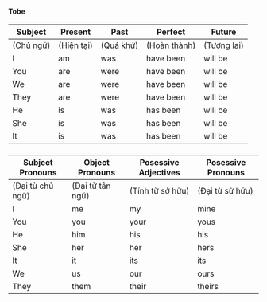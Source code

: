 #### Tobe

|  Subject |  Present |  Past |  Perfect |  Future |
| -- | -- | -- | -- | -- |
|  (Chủ ngữ)  |  (Hiện tại)  |  (Quá khứ)   |  (Hoàn thành)  |  (Tương lai)  |
|  I |  am  |  was  |  have been  |  will be  |
|  You |  are |  were  |  have been  |  will be  |
|  We |  are |  were  |  have been  |  will be  |
|  They |  are |  were  |  have been  |  will be  |
|  He |  is  |  was  |  has been  |  will be  |
|  She |  is  |  was  |  has been  |  will be  |
|  It |  is  |  was  |  has been  |  will be  |

### 

| Subject Pronouns | Object Pronouns  |  Posessive Adjectives  | Posessive Pronouns  |
|  --   |  --    |  --    |  --    |
| (Đại từ chủ ngữ) | (Đại từ tân ngữ)  | (Tính từ sở hữu)  | (Đại từ sử hữu)  |
|  I    |  me    |  my    |  mine  |
|  You  |  you   |  your   |  yous  |
|  He   |  him   |  his   |  his   |
|  She  |  her   |  her   |  hers  |
|  It   |  it    |  its   |  its   |
|  We   |  us    |  our   |  ours  |
|  They |  them  |  their |  theirs|
